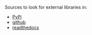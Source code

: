 Sources to look for external libraries in:
* [PyPi](http://pypi.python.org/)
* [github](https://github.com/Python)
* [readthedocs](https://readthedocs.org/)

